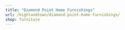 ```yaml
---
title: "Diamond Point Home Furnishings"
url: /highlandtown/diamond-point-home-furnishings/
shop: furniture
---
```

